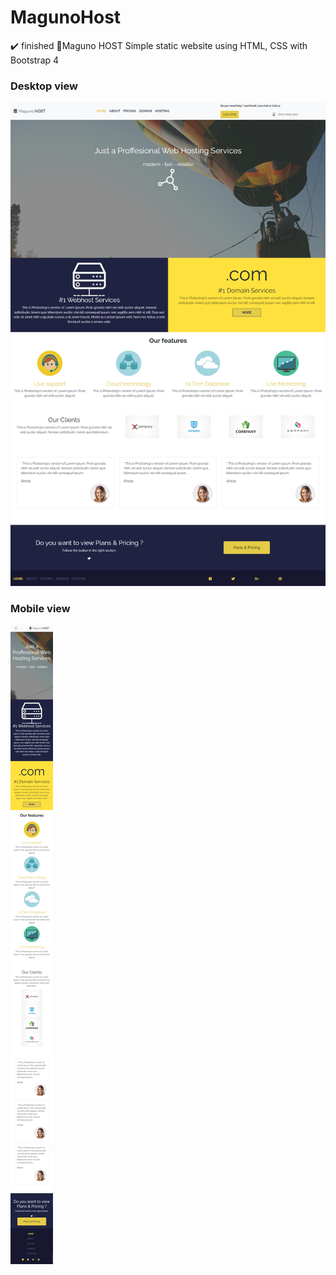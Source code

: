 # MagunoHost
 ✔️ finished 📌Maguno HOST Simple static website using HTML, CSS with Bootstrap 4

### Desktop view
![maguno host desktop view](maguno_desktop.png)

### Mobile view
![maguno host mobile view](maguno_mobile.png)
